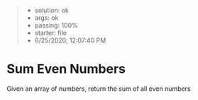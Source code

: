 <!-- BEGIN REPORT -->
> - solution: ok 
> - args: ok 
> - passing: 100% 
> - starter: file 
> - 6/25/2020, 12:07:40 PM
<!-- END REPORT -->

# Sum Even Numbers

Given an array of numbers, return the sum of all even numbers
